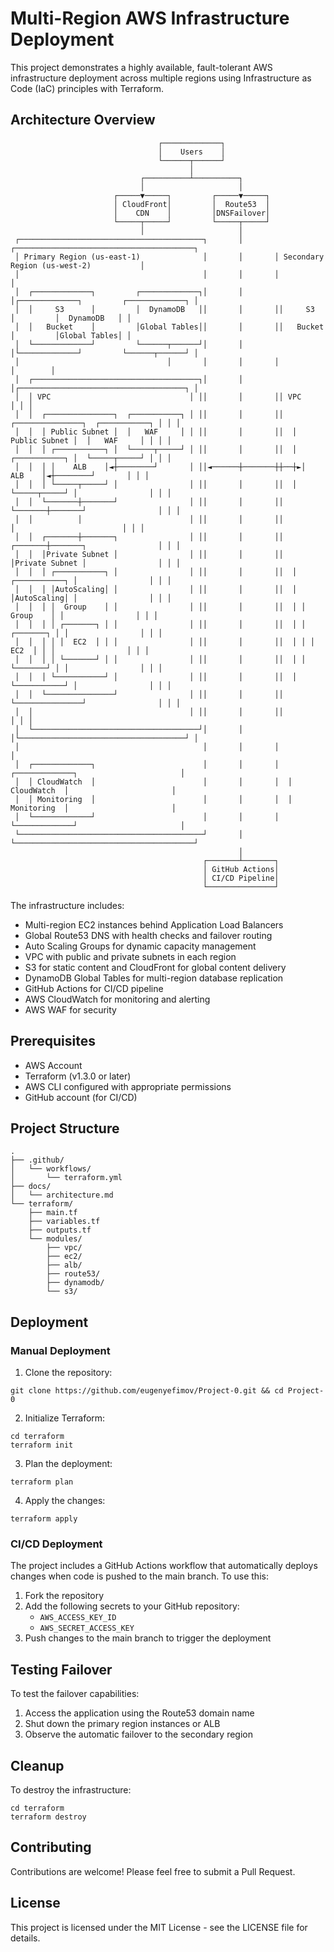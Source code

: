 # Multi-Region AWS Infrastructure Deployment

This project demonstrates a highly available, fault-tolerant AWS infrastructure deployment across multiple regions using Infrastructure as Code (IaC) principles with Terraform.

## Architecture Overview


                                     ┌─────────────┐
                                     │    Users    │
                                     └──────┬──────┘
                                            │
                                 ┌──────────┴──────────┐
                                 │                     │
                           ┌─────▼─────┐         ┌─────▼─────┐
                           │ CloudFront│         │  Route53  │
                           │    CDN    │         │DNSFailover│
                           └─────┬─────┘         └─────┬─────┘
                                 │                     │
     ┌─────────────────────────────────────────┐       │       ┌────────────────────────────────────────┐
     │ Primary Region (us-east-1)              │       │       │ Secondary Region (us-west-2)           │
     │                                         │       │       │                                        │
     │  ┌─────────────┐         ┌─────────────┐│       │       │┌─────────────┐         ┌─────────────┐ │
     │  │     S3      │         │  DynamoDB   ││       │       ││     S3      │         │  DynamoDB   │ │
     │  │   Bucket    │         │Global Tables││       │       ││   Bucket    │         │Global Tables│ │
     │  └─────────────┘         └──────┬──────┘│       │       │└─────────────┘         └──────┬──────┘ │
     │                                 │       │       │       │                               │        │
     │  ┌─────────────────────────────────────┐│       │       │┌─────────────────────────────────────┐ │
     │  │ VPC                               │ ││       │       ││ VPC                               │ │ │
     │  │  ┌───────────────┐  ┌───────────┐ │ ││       │       ││  ┌───────────────┐  ┌───────────┐ │ │ │
     │  │  │ Public Subnet │  │   WAF     │ │ ││       │       ││  │ Public Subnet │  │   WAF     │ │ │ │
     │  │  │ ┌───────────┐ │  └─────┬─────┘ │ ││       │       ││  │ ┌───────────┐ │  └─────┬─────┘ │ │ │
     │  │  │ │    ALB    │◄┼────────┘       │ ││◄──────┼───────┼┼──┼►│    ALB    │◄┼────────┘       │ │ │
     │  │  │ └─────┬─────┘ │                │ ││       │       ││  │ └─────┬─────┘ │                │ │ │
     │  │  └───────┼───────┘                │ ││       │       ││  └───────┼───────┘                │ │ │
     │  │          │                        │ ││       │       ││          │                        │ │ │
     │  │  ┌───────┼───────┐                │ ││       │       ││  ┌───────┼───────┐                │ │ │
     │  │  │Private Subnet │                │ ││       │       ││  │Private Subnet │                │ │ │
     │  │  │ ┌───────────┐ │                │ ││       │       ││  │ ┌───────────┐ │                │ │ │
     │  │  │ │AutoScaling│ │                │ ││       │       ││  │ │AutoScaling│ │                │ │ │
     │  │  │ │  Group    │ │                │ ││       │       ││  │ │  Group    │ │                │ │ │
     │  │  │ │ ┌───────┐ │ │                │ ││       │       ││  │ │ ┌───────┐ │ │                │ │ │
     │  │  │ │ │  EC2  │ │ │                │ ││       │       ││  │ │ │  EC2  │ │ │                │ │ │
     │  │  │ │ └───────┘ │ │                │ ││       │       ││  │ │ └───────┘ │ │                │ │ │
     │  │  │ └───────────┘ │                │ ││       │       ││  │ └───────────┘ │                │ │ │
     │  │  └───────────────┘                │ ││       │       ││  └───────────────┘                │ │ │
     │  │                                   │ ││       │       ││                                   │ │ │
     │  └─────────────────────────────────────┘│       │       │└─────────────────────────────────────┘ │
     │                                         │       │       │                                        │
     │  ┌─────────────┐                        │       │       │  ┌─────────────┐                       │
     │  │ CloudWatch  │                        │       │       │  │ CloudWatch  │                       │
     │  │ Monitoring  │                        │       │       │  │ Monitoring  │                       │
     │  └─────────────┘                        │       │       │  └─────────────┘                       │
     └─────────────────────────────────────────┘       │       └────────────────────────────────────────┘
                                                       │
                                               ┌───────┴───────┐
                                               │ GitHub Actions│
                                               │ CI/CD Pipeline│
                                               └───────────────┘



The infrastructure includes:

- Multi-region EC2 instances behind Application Load Balancers
- Global Route53 DNS with health checks and failover routing
- Auto Scaling Groups for dynamic capacity management
- VPC with public and private subnets in each region
- S3 for static content and CloudFront for global content delivery
- DynamoDB Global Tables for multi-region database replication
- GitHub Actions for CI/CD pipeline
- AWS CloudWatch for monitoring and alerting
- AWS WAF for security

## Prerequisites

- AWS Account
- Terraform (v1.3.0 or later)
- AWS CLI configured with appropriate permissions
- GitHub account (for CI/CD)

## Project Structure
```
.
├── .github/
│   └── workflows/
│       └── terraform.yml
├── docs/
│   └── architecture.md
└── terraform/
    ├── main.tf
    ├── variables.tf
    ├── outputs.tf
    └── modules/
        ├── vpc/
        ├── ec2/
        ├── alb/
        ├── route53/
        ├── dynamodb/
        └── s3/
```

## Deployment

### Manual Deployment

1. Clone the repository:
```
git clone https://github.com/eugenyefimov/Project-0.git && cd Project-0
```

2. Initialize Terraform:
```
cd terraform
terraform init
```

3. Plan the deployment:
```
terraform plan
```

4. Apply the changes:
```
terraform apply
```

### CI/CD Deployment

The project includes a GitHub Actions workflow that automatically deploys changes when code is pushed to the main branch. To use this:

1. Fork the repository
2. Add the following secrets to your GitHub repository:
   - `AWS_ACCESS_KEY_ID`
   - `AWS_SECRET_ACCESS_KEY`
3. Push changes to the main branch to trigger the deployment

## Testing Failover

To test the failover capabilities:

1. Access the application using the Route53 domain name
2. Shut down the primary region instances or ALB
3. Observe the automatic failover to the secondary region

## Cleanup

To destroy the infrastructure:

```
cd terraform
terraform destroy
```

## Contributing

Contributions are welcome! Please feel free to submit a Pull Request.

## License

This project is licensed under the MIT License - see the LICENSE file for details.
